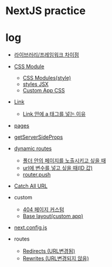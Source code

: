 # NextJS practice

# log

- <a href="https://github.com/leesaewa/nextjs-practice/blob/main/study/221121.md#library%EC%99%80-framework%EC%9D%98-%EC%B0%A8%EC%9D%B4%EC%A0%90">라이브러리/프레임워크 차이점</a>

- <a href="https://github.com/leesaewa/nextjs-practice/blob/main/study/221121.md#css-style">CSS Module</a>

  - <a href="https://github.com/leesaewa/nextjs-practice/blob/main/study/221121.md#1-css-modulesstyle">CSS Modules(style)</a>
  - <a href="https://github.com/leesaewa/nextjs-practice/blob/main/study/221121.md#2-styles-jsx">styles JSX</a>
  - <a href="https://github.com/leesaewa/nextjs-practice/blob/main/study/221121.md#custom-app">Custom App CSS</a>

- <a href="https://github.com/leesaewa/nextjs-practice/blob/main/study/221121.md#a-%ED%83%9C%EA%B7%B8%EB%A5%BC-%EC%82%AC%EC%9A%A9%ED%95%98%EB%A9%B4-%EC%95%88-%EB%90%98%EB%8A%94-%EC%9D%B4%EC%9C%A0">Link</a>
  - <a href="https://github.com/leesaewa/nextjs-practice/blob/main/study/221205.md#link-%EC%95%88%EC%97%90-%EC%99%9C-a-%ED%83%9C%EA%B7%B8%EB%A5%BC-%EB%84%A3%EB%8A%94%EA%B0%80">Link 안에 a 태그를 넣는 이유</a>
- <a href="https://github.com/leesaewa/nextjs-practice/blob/main/study/221121.md#pages">pages</a>

- <a href="https://github.com/leesaewa/nextjs-practice/blob/main/study/221204.md#getserversideprops">getServerSideProps</a>
- <a href="https://github.com/leesaewa/nextjs-practice/blob/main/study/221205.md#dynamic-routes">dynamic routes</a>

  - <a href="https://github.com/leesaewa/nextjs-practice/blob/main/study/221205.md#url%EC%97%90-%EB%B3%80%EC%88%98%EB%A5%BC-%EB%84%A3%EA%B3%A0-%EC%8B%B6%EC%9D%84-%EB%95%8Cid-%EA%B0%92">폴더 안의 페이지를 노출시키고 싶을 때</a>
  - <a href="https://github.com/leesaewa/nextjs-practice/blob/main/study/221205.md#url%EC%97%90-%EB%B3%80%EC%88%98%EB%A5%BC-%EB%84%A3%EA%B3%A0-%EC%8B%B6%EC%9D%84-%EB%95%8Cid-%EA%B0%92">url에 변수를 넣고 싶을 때(ID 값)</a>
  - <a href="https://github.com/leesaewa/nextjs-practice/blob/main/study/221205.md#routerpushurl-as-options">router.push</a>

- <a href="https://github.com/leesaewa/nextjs-practice/blob/main/study/221206.md#catch-all-url">Catch All URL</a>

- custom

  - <a href="https://github.com/leesaewa/nextjs-practice/blob/main/study/221206.md#404-%ED%8E%98%EC%9D%B4%EC%A7%80-%EC%BB%A4%EC%8A%A4%ED%85%80">404 페이지 커스텀</a>
  - <a href="https://github.com/leesaewa/nextjs-practice/blob/main/study/221121.md#custom-app">Base layout(custom app)</a>

- <a href="https://github.com/leesaewa/nextjs-practice/blob/main/study/221203.md#nextconfigjs">next.config.js</a>
- routes
  - <a href="https://github.com/leesaewa/nextjs-practice/blob/main/study/221203.md#redirects-url%EB%B3%80%EA%B2%BD%EB%90%A8">Redirects (URL변경됨)</a>
  - <a href="https://github.com/leesaewa/nextjs-practice/blob/main/study/221203.md#rewrites-url%EB%B3%80%EA%B2%BD%EB%90%98%EC%A7%80-%EC%95%8A%EC%9D%8C">Rewrites (URL변경되지 않음)</a>


